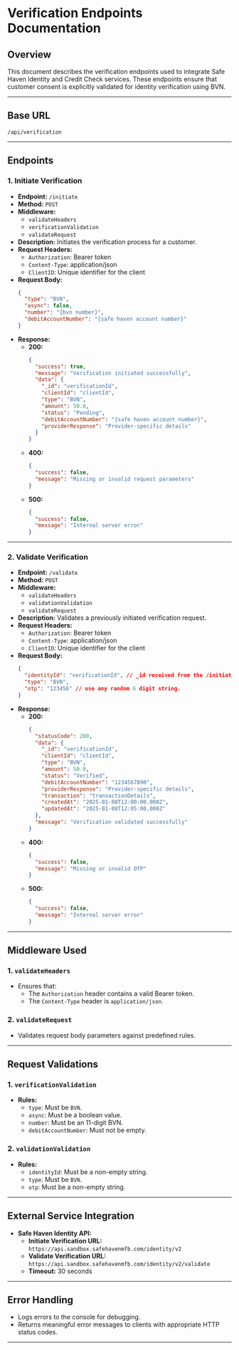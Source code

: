 # Verification Endpoints Documentation

## Overview

This document describes the verification endpoints used to integrate Safe Haven Identity and Credit Check services. These endpoints ensure that customer consent is explicitly validated for identity verification using BVN.

---

## Base URL

`/api/verification`

---

## Endpoints

### 1. **Initiate Verification**

- **Endpoint:** `/initiate`
- **Method:** `POST`
- **Middleware:**
  - `validateHeaders`
  - `verificationValidation`
  - `validateRequest`
- **Description:** Initiates the verification process for a customer.
- **Request Headers:**
  - `Authorization`: Bearer token
  - `Content-Type`: application/json
  - `ClientID`: Unique identifier for the client
- **Request Body:**
  ```json
  {
    "type": "BVN",
    "async": false,
    "number": "{bvn number}",
    "debitAccountNumber": "{safe haven account number}"
  }
  ```
- **Response:**
  - **200:**
    ```json
    {
      "success": true,
      "message": "Verification initiated successfully",
      "data": {
        "_id": "verificationId",
        "clientId": "clientId",
        "type": "BVN",
        "amount": 50.0,
        "status": "Pending",
        "debitAccountNumber": "{safe haven account number}",
        "providerResponse": "Provider-specific details"
      }
    }
    ```
  - **400:**
    ```json
    {
      "success": false,
      "message": "Missing or invalid request parameters"
    }
    ```
  - **500:**
    ```json
    {
      "success": false,
      "message": "Internal server error"
    }
    ```

---

### 2. **Validate Verification**

- **Endpoint:** `/validate`
- **Method:** `POST`
- **Middleware:**
  - `validateHeaders`
  - `validationValidation`
  - `validateRequest`
- **Description:** Validates a previously initiated verification request.
- **Request Headers:**
  - `Authorization`: Bearer token
  - `Content-Type`: application/json
  - `ClientID`: Unique identifier for the client
- **Request Body:**
  ```json
  {
    "identityId": "verificationId", // _id received from the /initiate endpoint response
    "type": "BVN",
    "otp": "123456" // use any random 6 digit string.
  }
  ```
- **Response:**
  - **200:**
    ```json
    {
      "statusCode": 200,
      "data": {
        "_id": "verificationId",
        "clientId": "clientId",
        "type": "BVN",
        "amount": 50.0,
        "status": "Verified",
        "debitAccountNumber": "1234567890",
        "providerResponse": "Provider-specific details",
        "transaction": "transactionDetails",
        "createdAt": "2025-01-08T12:00:00.000Z",
        "updatedAt": "2025-01-08T12:05:00.000Z"
      },
      "message": "Verification validated successfully"
    }
    ```
  - **400:**
    ```json
    {
      "success": false,
      "message": "Missing or invalid OTP"
    }
    ```
  - **500:**
    ```json
    {
      "success": false,
      "message": "Internal server error"
    }
    ```

---

## Middleware Used

### 1. `validateHeaders`

- Ensures that:
  - The `Authorization` header contains a valid Bearer token.
  - The `Content-Type` header is `application/json`.

### 2. `validateRequest`

- Validates request body parameters against predefined rules.

---

## Request Validations

### 1. `verificationValidation`

- **Rules:**
  - `type`: Must be `BVN`.
  - `async`: Must be a boolean value.
  - `number`: Must be an 11-digit BVN.
  - `debitAccountNumber`: Must not be empty.

### 2. `validationValidation`

- **Rules:**
  - `identityId`: Must be a non-empty string.
  - `type`: Must be `BVN`.
  - `otp`: Must be a non-empty string.

---

## External Service Integration

- **Safe Haven Identity API:**
  - **Initiate Verification URL:** `https://api.sandbox.safehavenmfb.com/identity/v2`
  - **Validate Verification URL:** `https://api.sandbox.safehavenmfb.com/identity/v2/validate`
  - **Timeout:** 30 seconds

---

## Error Handling

- Logs errors to the console for debugging.
- Returns meaningful error messages to clients with appropriate HTTP status codes.

---
